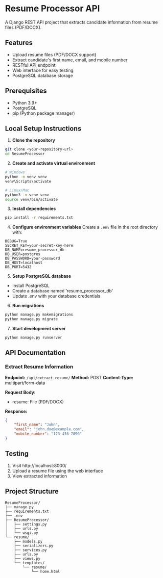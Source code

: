 # Resume Processor API

A Django REST API project that extracts candidate information from resume files (PDF/DOCX).

## Features
- Upload resume files (PDF/DOCX support)
- Extract candidate's first name, email, and mobile number
- RESTful API endpoint
- Web interface for easy testing
- PostgreSQL database storage

## Prerequisites
- Python 3.9+
- PostgreSQL
- pip (Python package manager)

## Local Setup Instructions

1. **Clone the repository**
```bash
git clone <your-repository-url>
cd ResumeProcessor
```

2. **Create and activate virtual environment**
```bash
# Windows
python -m venv venv
venv\Scripts\activate

# Linux/Mac
python3 -m venv venv
source venv/bin/activate
```

3. **Install dependencies**
```bash
pip install -r requirements.txt
```

4. **Configure environment variables**
Create a `.env` file in the root directory with:
```
DEBUG=True
SECRET_KEY=your-secret-key-here
DB_NAME=resume_processor_db
DB_USER=postgres
DB_PASSWORD=your-password
DB_HOST=localhost
DB_PORT=5432
```

5. **Setup PostgreSQL database**
- Install PostgreSQL
- Create a database named 'resume_processor_db'
- Update .env with your database credentials

6. **Run migrations**
```bash
python manage.py makemigrations
python manage.py migrate
```

7. **Start development server**
```bash
python manage.py runserver
```

## API Documentation

### Extract Resume Information
**Endpoint:** `/api/extract_resume/`
**Method:** POST
**Content-Type:** multipart/form-data

**Request Body:**
- resume: File (PDF/DOCX)

**Response:**
```json
{
    "first_name": "John",
    "email": "john.doe@example.com",
    "mobile_number": "123-456-7890"
}
```

## Testing
1. Visit http://localhost:8000/
2. Upload a resume file using the web interface
3. View extracted information

## Project Structure
```
ResumeProcessor/
├── manage.py
├── requirements.txt
├── .env
├── ResumeProcessor/
│   ├── settings.py
│   ├── urls.py
│   └── wsgi.py
└── resume/
    ├── models.py
    ├── serializers.py
    ├── services.py
    ├── urls.py
    ├── views.py
    └── templates/
        └── resume/
            └── home.html
```
